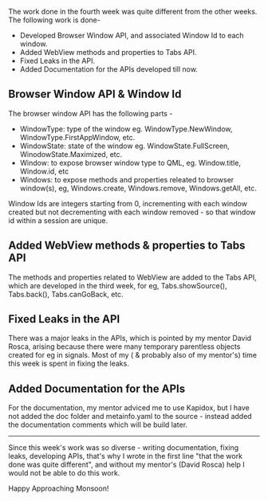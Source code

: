 The work done in the fourth week was quite different from the other weeks. The following work is done-

- Developed Browser Window API, and associated Window Id to each window.
- Added WebView methods and properties to Tabs API.
- Fixed Leaks in the API.
- Added Documentation for the APIs developed till now.

## Browser Window API &amp; Window Id
The browser window API has the following parts -

- WindowType: type of the window eg. WindowType.NewWindow, WindowType.FirstAppWindow, etc.
- WindowState: state of the window eg. WindowState.FullScreen, WinodowState.Maximized, etc.
- Window: to expose browser window type to QML, eg. Window.title, Window.id, etc
- Windows: to expose methods and properties releated to browser window(s), eg, Windows.create, Windows.remove, Windows.getAll, etc.

Window Ids are integers starting from 0, incrementing with each window created but not decrementing with each window removed - so that window id within a session are unique.

## Added WebView methods &amp; properties to Tabs API
The methods and properties related to WebView are added to the Tabs API, which are developed in the third week, for eg, Tabs.showSource(), Tabs.back(), Tabs.canGoBack, etc.

## Fixed Leaks in the API
There was a major leaks in the APIs, which is pointed by my mentor David Rosca, arising because there were many temporary parentless objects created for eg in signals. Most of my ( &amp; probably also of my mentor's) time this week is spent in fixing the leaks.

## Added Documentation for the APIs
For the documentation, my mentor adviced me to use Kapidox, but I have not added the doc folder and metainfo.yaml to the source - instead added the documentation comments which will be build later.

<hr/>

Since this week's work was so diverse - writing documentation, fixing leaks, developing APIs, that's why I wrote in the first line "that the work done was quite different", and without my mentor's (David Rosca) help I would not be able to do this work.

Happy Approaching Monsoon!
